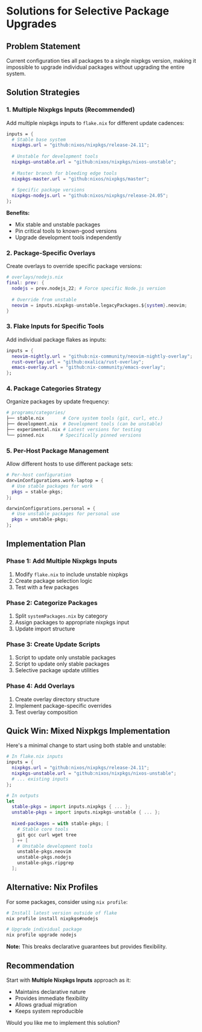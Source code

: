 # Solutions for Selective Package Upgrades

## Problem Statement
Current configuration ties all packages to a single nixpkgs version, making it impossible to upgrade individual packages without upgrading the entire system.

## Solution Strategies

### 1. Multiple Nixpkgs Inputs (Recommended)

Add multiple nixpkgs inputs to `flake.nix` for different update cadences:

```nix
inputs = {
  # Stable base system
  nixpkgs.url = "github:nixos/nixpkgs/release-24.11";
  
  # Unstable for development tools
  nixpkgs-unstable.url = "github:nixos/nixpkgs/nixos-unstable";
  
  # Master branch for bleeding edge tools
  nixpkgs-master.url = "github:nixos/nixpkgs/master";
  
  # Specific package versions
  nixpkgs-nodejs.url = "github:nixos/nixpkgs/release-24.05";
};
```

**Benefits:**
- Mix stable and unstable packages
- Pin critical tools to known-good versions
- Upgrade development tools independently

### 2. Package-Specific Overlays

Create overlays to override specific package versions:

```nix
# overlays/nodejs.nix
final: prev: {
  nodejs = prev.nodejs_22; # Force specific Node.js version
  
  # Override from unstable
  neovim = inputs.nixpkgs-unstable.legacyPackages.${system}.neovim;
}
```

### 3. Flake Inputs for Specific Tools

Add individual package flakes as inputs:

```nix
inputs = {
  neovim-nightly.url = "github:nix-community/neovim-nightly-overlay";
  rust-overlay.url = "github:oxalica/rust-overlay";
  emacs-overlay.url = "github:nix-community/emacs-overlay";
};
```

### 4. Package Categories Strategy

Organize packages by update frequency:

```nix
# programs/categories/
├── stable.nix       # Core system tools (git, curl, etc.)
├── development.nix  # Development tools (can be unstable)
├── experimental.nix # Latest versions for testing
└── pinned.nix      # Specifically pinned versions
```

### 5. Per-Host Package Management

Allow different hosts to use different package sets:

```nix
# Per-host configuration
darwinConfigurations.work-laptop = {
  # Use stable packages for work
  pkgs = stable-pkgs;
};

darwinConfigurations.personal = {
  # Use unstable packages for personal use
  pkgs = unstable-pkgs;
};
```

## Implementation Plan

### Phase 1: Add Multiple Nixpkgs Inputs
1. Modify `flake.nix` to include unstable nixpkgs
2. Create package selection logic
3. Test with a few packages

### Phase 2: Categorize Packages
1. Split `systemPackages.nix` by category
2. Assign packages to appropriate nixpkgs input
3. Update import structure

### Phase 3: Create Update Scripts
1. Script to update only unstable packages
2. Script to update only stable packages
3. Selective package update utilities

### Phase 4: Add Overlays
1. Create overlay directory structure
2. Implement package-specific overrides
3. Test overlay composition

## Quick Win: Mixed Nixpkgs Implementation

Here's a minimal change to start using both stable and unstable:

```nix
# In flake.nix inputs
inputs = {
  nixpkgs.url = "github:nixos/nixpkgs/release-24.11";
  nixpkgs-unstable.url = "github:nixos/nixpkgs/nixos-unstable";
  # ... existing inputs
};

# In outputs
let
  stable-pkgs = import inputs.nixpkgs { ... };
  unstable-pkgs = import inputs.nixpkgs-unstable { ... };
  
  mixed-packages = with stable-pkgs; [
    # Stable core tools
    git gcc curl wget tree
  ] ++ [
    # Unstable development tools
    unstable-pkgs.neovim
    unstable-pkgs.nodejs
    unstable-pkgs.ripgrep
  ];
```

## Alternative: Nix Profiles

For some packages, consider using `nix profile`:

```bash
# Install latest version outside of flake
nix profile install nixpkgs#nodejs

# Upgrade individual package
nix profile upgrade nodejs
```

**Note:** This breaks declarative guarantees but provides flexibility.

## Recommendation

Start with **Multiple Nixpkgs Inputs** approach as it:
- Maintains declarative nature
- Provides immediate flexibility
- Allows gradual migration
- Keeps system reproducible

Would you like me to implement this solution?
